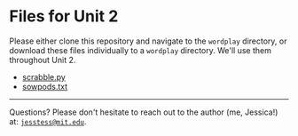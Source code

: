 # Files for Unit 2

Please either clone this repository and navigate to the `wordplay` directory, or
download these files individually to a `wordplay` directory. We'll use them
throughout Unit 2.

* [scrabble.py](./wordplay/scrabble.py)
* [sowpods.txt](./wordplay/sowpods.txt)

---

Questions? Please don't hesitate to reach out to the author (me, Jessica!) at:
<code>jesstess@mit.edu</code>.
